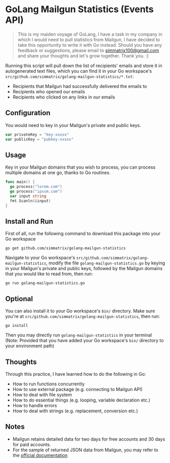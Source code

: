 # GoLang Mailgun Statistics (Events API)

> This is my maiden voyage of GoLang, I have a task in my company in which I would need to pull statistics from Mailgun, I have decided to take this opportunity to write it with Go instead. Should you have any feedback or suggestions, please email to simmatrix100@gmail.com and share your thoughts and let's grow together. Thank you. :)

Running this script will pull down the list of recipients' emails and store it in autogenerated text files, which you can find it in your Go workspace's `src/github.com/simmatrix/golang-mailgun-statistics/*.txt`:
- Recipients that Mailgun had successfully delivered the emails to
- Recipients who opened our emails
- Recipients who clicked on any links in our emails

## Configuration

You would need to key in your Mailgun's private and public keys.

```go
var privateKey = "key-xxxxx"
var publicKey = "pubkey-xxxxx"
```

## Usage

Key in your Mailgun domains that you wish to process, you can process multiple domains at one go, thanks to Go routines.

```go
func main() {
  go process("lorem.com")
  go process("ipsum.com")
  var input string
  fmt.Scanln(&input)
}
```

## Install and Run
First of all, run the following command to download this package into your Go workspace
```
go get github.com/simmatrix/golang-mailgun-statistics
```
Navigate to your Go workspace's `src/github.com/simmatrix/golang-mailgun-statistics`, modify the file `golang-mailgun-statistics.go` by keying in your Mailgun's private and public keys, followed by the Mailgun domains that you would like to read from, then run:
```
go run golang-mailgun-statistics.go
```

## Optional
You can also install it to your Go workspace's `bin/` directory. Make sure you're at  `src/github.com/simmatrix/golang-mailgun-statistics`, then run:
```
go install
```
Then you may directly run `golang-mailgun-statistics` in your terminal (Note: Provided that you have added your Go workspace's `bin/` directory to your environment path)

## Thoughts

Through this practice, I have learned how to do the following in Go:

- How to run functions concurrently
- How to use external package (e.g. connecting to Mailgun API)
- How to deal with file system
- How to do essential things (e.g. looping, variable declaration etc.)
- How to handle errors
- How to deal with strings (e.g. replacement, conversion etc.)

## Notes

- Mailgun retains detailed data for two days for free accounts and 30 days for paid accounts.
- For the sample of returned JSON data from Mailgun, you may refer to the [official documentation](https://documentation.mailgun.com/en/latest/api-events.html#event-structure)
